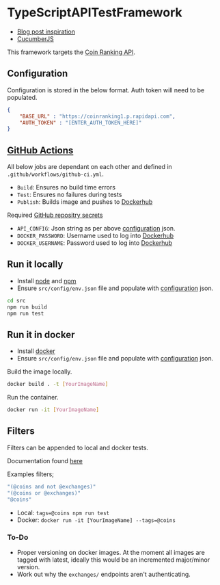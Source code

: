 # TypeScriptAPITestFramework

- [Blog post inspiration](https://sylvain.pontoreau.com/2018/04/30/typescript-cucumber-getting-started)
- [CucumberJS](https://github.com/cucumber/cucumber-js)

This framework targets the [Coin Ranking API](https://rapidapi.com/Coinranking/api/coinranking1).

## Configuration

Configuration is stored in the below format. Auth token will need to be populated.

```json
{
    "BASE_URL" : "https://coinranking1.p.rapidapi.com",
    "AUTH_TOKEN" : "[ENTER_AUTH_TOKEN_HERE]"
}
```

## [GitHub Actions](https://github.com/features/actions)

All below jobs are dependant on each other and defined in ```.github/workflows/github-ci.yml```.

- ```Build```: Ensures no build time errors
- ```Test```: Ensures no failures during tests
- ```Publish```: Builds image and pushes to [Dockerhub](https://hub.docker.com/)

Required [GitHub repositry secrets](https://docs.github.com/en/actions/security-guides/encrypted-secrets)

- ```API_CONFIG```: Json string as per above [configuration](#configuration) json.
- ```DOCKER_PASSWORD```: Username used to log into [Dockerhub](https://hub.docker.com/)
- ```DOCKER_USERNAME```: Password used to log into [Dockerhub](https://hub.docker.com/)

## Run it locally

- Install [node](https://nodejs.org/en/download/) and [npm](https://www.npmjs.com/)
- Ensure ```src/config/env.json``` file and populate with [configuration](#configuration) json.

```bash
cd src
npm run build
npm run test
```

## Run it in docker

- Install [docker](https://www.docker.com/products/docker-desktop)
- Ensure ```src/config/env.json``` file and populate with [configuration](#configuration) json.

Build the image locally.

```bash
docker build . -t [YourImageName] 
```

Run the container.

```bash
docker run -it [YourImageName] 
```

## Filters

Filters can be appended to local and docker tests.

Documentation found [here](https://cucumber.io/docs/cucumber/api/#tag-expressions)

Examples filters;

```bash
"(@coins and not @exchanges)"
"(@coins or @exchanges)"
"@coins"
```

- Local: ```tags=@coins npm run test```
- Docker: ```docker run -it [YourImageName] --tags=@coins```

### To-Do

- Proper versioning on docker images. At the moment all images are tagged with latest, ideally this would be an incremented major/minor version.
- Work out why the ```exchanges/``` endpoints aren't authenticating.

